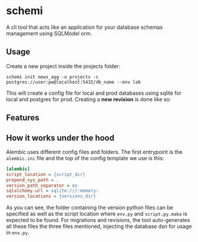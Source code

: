 # schemi

A cli tool that acts like an application for your database schemas management using SQLModel orm.

## Usage

Create a new project inside the projects folder:

    schemi init news_agg -o projects -c postgres://user:pw@localhost:5432/db_name --env lab

This will create a config file for local and prod databases using sqlite for local and postgres for prod. 
Creating a **new revision** is done like so:

## Features

## How it works under the hood

Alembic uses different config files and folders. The first entrypoint is the `alembic.ini` file and the top of the config 
template we use is this:

```ini
[alembic]
script_location = {script_dir}
prepend_sys_path = .
version_path_separator = os
sqlalchemy.url = sqlite:///:memory:
version_locations = {versions_dir}
```

As you can see, the folder containing the version python files can be specified as well as the script location 
where `env.py` and `script.py.mako` is expected to be found. For migrations and revisions, the tool auto-generates all these files 
the three files mentioned, injecting the database dsn for usage in `env.py`.
